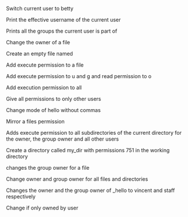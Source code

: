 Switch current user to betty

Print the effective username of the current user

Prints all the groups the current user is part of

Change the owner of a file

Create an empty file named

Add execute permission to a file

Add execute permission to u and g and read permission to o

Add execution permission to all

Give all permissions to only other users

Change mode of hello without commas

Mirror a files permission

Adds execute permission to all subdirectories of the current directory for the owner, the group owner and all other users

Create a directory called my_dir with permissions 751 in the working directory

changes the group owner for a file

Change owner and group owner for all files and directories

Changes the owner and the group owner of _hello to vincent and staff respectively

Change if only owned by user 
